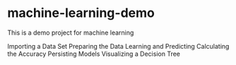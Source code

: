 # machine-learning-demo
This is a demo project for machine learning


Importing a Data Set
Preparing the Data
Learning and Predicting
Calculating the Accuracy
Persisting Models
Visualizing a Decision Tree
